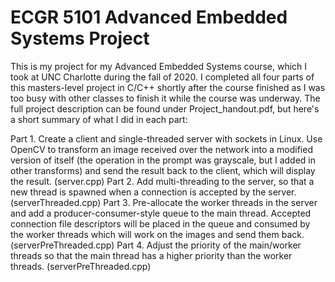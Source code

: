 # ECGR 5101 Advanced Embedded Systems Project
This is my project for my Advanced Embedded Systems course, which I took at UNC Charlotte during the fall of 2020. I completed all four parts of this masters-level project in C/C++ shortly after the course finished as I was too busy with other classes to finish it while the course was underway. The full project description can be found under Project_handout.pdf, but here's a short summary of what I did in each part:
  
   Part 1. Create a client and single-threaded server with sockets in Linux. Use OpenCV to transform an image received over the network into a modified version of itself (the operation in the prompt was grayscale, but I added in other transforms) and send the result back to the client, which will display the result. (server.cpp)
   Part 2. Add multi-threading to the server, so that a new thread is spawned when a connection is accepted by the server. (serverThreaded.cpp)
   Part 3. Pre-allocate the worker threads in the server and add a producer-consumer-style queue to the main thread. Accepted connection file descriptors will be placed in the queue and consumed by the worker threads which will work on the images and send them back. (serverPreThreaded.cpp)
   Part 4. Adjust the priority of the main/worker threads so that the main thread has a higher priority than the worker threads. (serverPreThreaded.cpp)
